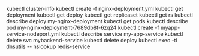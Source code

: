 kubectl cluster-info
kubectl create -f nginx-deployment.yml
kubectl get deployment
kubectl get deploy
kubectl get replicaset
kubectl get rs
kubectl describe deploy my-nginx-deployment
kubectl get pods
kubectl describe pod my-nginx-deployment-7689db8f-6zq24
kubectl create -f myapp-service-nodeport.yml
kubectl describe service my-app-service
kubectl delete svc mybackend-service
kubectl delete deploy
kubectl exec -ti dnsutils -- nslookup redis-service